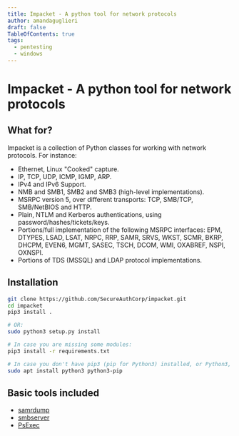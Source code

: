 ```yaml
---
title: Impacket - A python tool for network protocols
author: amandaguglieri
draft: false
TableOfContents: true
tags:
  - pentesting
  - windows
---
```

# Impacket - A python tool for network protocols

## What for? 

Impacket is a collection of Python classes for working with network protocols. For instance:

- Ethernet, Linux "Cooked" capture.
- IP, TCP, UDP, ICMP, IGMP, ARP.
- IPv4 and IPv6 Support.
- NMB and SMB1, SMB2 and SMB3 (high-level implementations).
- MSRPC version 5, over different transports: TCP, SMB/TCP, SMB/NetBIOS and HTTP.
- Plain, NTLM and Kerberos authentications, using password/hashes/tickets/keys.
- Portions/full implementation of the following MSRPC interfaces: EPM, DTYPES, LSAD, LSAT, NRPC, RRP, SAMR, SRVS, WKST, SCMR, BKRP, DHCPM, EVEN6, MGMT, SASEC, TSCH, DCOM, WMI, OXABREF, NSPI, OXNSPI.
- Portions of TDS (MSSQL) and LDAP protocol implementations.

## Installation

```bash
git clone https://github.com/SecureAuthCorp/impacket.git
cd impacket
pip3 install .

# OR:
sudo python3 setup.py install

# In case you are missing some modules:
pip3 install -r requirements.txt

# In case you don't have pip3 (pip for Python3) installed, or Python3, install it with the following commands
sudo apt install python3 python3-pip
```

## Basic tools included

- [samrdump](samrdump.md) 
- [smbserver](smbserver.md)
- [PsExec](impacket-psexec.md)



